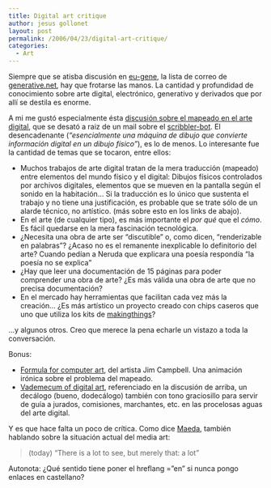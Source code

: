 ```yaml
---
title: Digital art critique
author: jesus gollonet
layout: post
permalink: /2006/04/23/digital-art-critique/
categories:
  - Art
---
```

Siempre que se atisba discusión en <a href="http://www.generative.net/pipermail/eu-gene/" title="Discusión sobre arte generativo. Archivos" hreflang="en">eu-gene</a>, la lista de correo de <a href="http://www.generative.net/read/home" title="Colección de obras, investigaciones y experimentos de arte generativo" hreflang="en">generative.net</a>, hay que frotarse las manos. La cantidad y profundidad de conocimiento sobre arte digital, electrónico, generativo y derivados que por allí se destila es enorme.

A mi me gustó especialmente ésta <a href="http://www.generative.net/pipermail/eu-gene/2005-August/000796.html" hreflang="en">discusión sobre el mapeado en el arte digital</a>, que se desató a raiz de un mail sobre el <a href="http://www.tek-tonic.com/scribpage.php" title="Otro robot que pinta" hreflang="en">scribbler-bot</a>. El desencadenante (*&#8220;esencialmente una máquina de dibujo que convierte información digital en un dibujo físico&#8221;*), es lo de menos. Lo interesante fue la cantidad de temas que se tocaron, entre ellos:

*   Muchos trabajos de arte digital tratan de la mera traducción (mapeado) entre elementos del mundo físico y el digital: Dibujos físicos controlados por archivos digitales, elementos que se mueven en la pantalla según el sonido en la habitación&#8230; Si la traducción es lo único que sustenta el trabajo y no tiene una justificación, es probable que se trate sólo de un alarde técnico, no artístico. (más sobre esto en los links de abajo).
*   En el arte (de cualquier tipo), es más importante el *por qué* que el *cómo*. Es fácil quedarse en la mera fascinación tecnológica.
*   ¿Necesita una obra de arte ser &#8220;discutible&#8221; o, como dicen, &#8220;renderizable en palabras&#8221;? ¿Acaso no es el remanente inexplicable lo definitorio del arte? Cuando pedían a Neruda que explicara una poesía respondía &#8220;la poesía no se explica&#8221;
*   ¿Hay que leer una documentación de 15 páginas para poder comprender una obra de arte? ¿Es más válida una obra de arte que no precisa documentación?
*   En el mercado hay herramientas que facilitan cada vez más la creación&#8230; ¿Es más artístico un proyecto creado con chips caseros que uno que utiliza los kits de [makingthings][1]?

&#8230;y algunos otros. Creo que merece la pena echarle un vistazo a toda la conversación.

Bonus:

*   <a href="http://www.jimcampbell.tv/formula/index.html" hreflang="en">Formula for computer art</a>, del artista Jim Campbell. Una animación irónica sobre el problema del mapeado.
*   <a href="http://www.gratin.org/vademecum_en.html" hreflang="en">Vademecum of digital art</a>, referenciado en la discusión de arriba, un decálogo (bueno, dodecálogo) también con tono graciosillo para servir de guía a jurados, comisiones, marchantes, etc. en las procelosas aguas del arte digital.

Y es que hace falta un poco de crítica. Como dice [Maeda][2], también hablando sobre la situación actual del media art:

> (today) &#8220;There is a lot to see, but merely that: a lot&#8221;

Autonota: ¿Qué sentido tiene poner el hreflang =&#8221;en&#8221; si nunca pongo enlaces en castellano?

 [1]: http://www.makingthing.com "Kits de physical computing"
 [2]: http://www.maedastudio.com/index.php